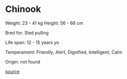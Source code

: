 # Chinook

Weight: 23 - 41 kg
Height: 56 - 66 cm

Bred for: Sled pulling

Life span: 12 - 15 years yo

Temperament: Friendly, Alert, Dignified, Intelligent, Calm

Origin: not found

[source](https://api.thedogapi.com/v1/breeds/80)

